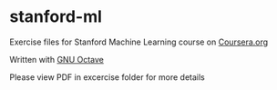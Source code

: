 # stanford-ml
Exercise files for Stanford Machine Learning course on [Coursera.org](https://www.coursera.org/learn/machine-learning/home/welcome)

Written with [GNU Octave](https://www.gnu.org/software/octave/download)

Please view PDF in excercise folder for more details

